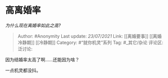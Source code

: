 # 高离婚率
*为什么现在离婚率如此之高?*

> Author: #Anonymity
> Last update: *23/07/2021*
> Link: [[离婚要事]] [[离婚冷静期]] [[冷静期]]
> Category: #“就你机灵”系列
> Tag: #_其它/杂论
> 评论区:
> 泛讨论:

因为结婚率太高了啊……还能因为啥？

一点机灵都没抖。
